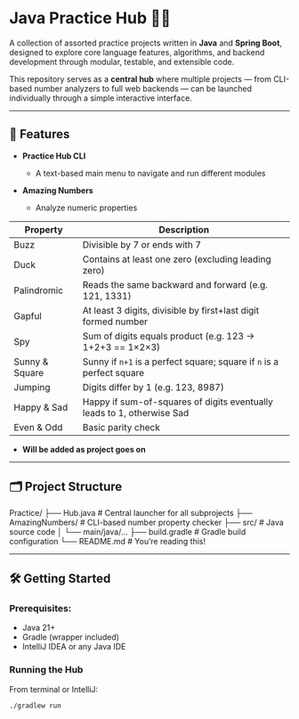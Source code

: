 # Java Practice Hub 🧠✨

A collection of assorted practice projects written in **Java** and **Spring Boot**, designed to explore core language features, algorithms, and backend development through modular, testable, and extensible code.

This repository serves as a **central hub** where multiple projects — from CLI-based number analyzers to full web backends — can be launched individually through a simple interactive interface.

---

## 🚀 Features

- **Practice Hub CLI**
  - A text-based main menu to navigate and run different modules

- **Amazing Numbers**
  - Analyze numeric properties
  
| Property         | Description                                                               |
|------------------|-----------------------------------------------------------------------------|
| Buzz             | Divisible by 7 or ends with 7                                               |
| Duck             | Contains at least one zero (excluding leading zero)                         |
| Palindromic      | Reads the same backward and forward (e.g. 121, 1331)                        |
| Gapful           | At least 3 digits, divisible by first+last digit formed number              |
| Spy              | Sum of digits equals product (e.g. 123 → 1+2+3 == 1×2×3)                    |
| Sunny & Square   | Sunny if `n+1` is a perfect square; square if `n` is a perfect square       |
| Jumping          | Digits differ by 1 (e.g. 123, 8987)                                         |
| Happy & Sad      | Happy if sum-of-squares of digits eventually leads to 1, otherwise Sad      |
| Even & Odd       | Basic parity check                                                          |

   
- **Will be added as project goes on**

---

## 🗂 Project Structure
Practice/
├── Hub.java                   # Central launcher for all subprojects
├── AmazingNumbers/           # CLI-based number property checker
├── src/                      # Java source code
│   └── main/java/…
├── build.gradle              # Gradle build configuration
└── README.md                 # You’re reading this!

---

## 🛠 Getting Started

### Prerequisites:
- Java 21+
- Gradle (wrapper included)
- IntelliJ IDEA or any Java IDE

### Running the Hub
From terminal or IntelliJ:

```bash
./gradlew run
